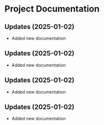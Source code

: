 # Project Documentation


## Updates (2025-01-02)
- Added new documentation

## Updates (2025-01-02)
- Added new documentation

## Updates (2025-01-02)
- Added new documentation

## Updates (2025-01-02)
- Added new documentation
